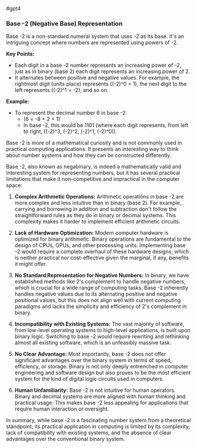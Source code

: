 #gpt4 

### Base -2 (Negative Base) Representation
Base -2 is a non-standard numeral system that uses -2 as its base. It's an intriguing concept where numbers are represented using powers of -2.

**Key Points:**
- Each digit in a base -2 number represents an increasing power of -2, just as in binary (base 2) each digit represents an increasing power of 2.
- It alternates between positive and negative values. For example, the rightmost digit (units place) represents \((-2)^0 = 1\), the next digit to the left represents \((-2)^1 = -2\), and so on.

**Example:**
- To represent the decimal number 6 in base -2: 
  - \(6 = -8 + 2 + 1\)
  - In base -2, this would be 1101 (where each digit represents, from left to right, \((-2)^3, (-2)^2, (-2)^1, (-2)^0\)).

Base -2 is more of a mathematical curiosity and is not commonly used in practical computing applications. It presents an interesting way to think about number systems and how they can be constructed differently.



Base -2, also known as negabinary, is indeed a mathematically valid and interesting system for representing numbers, but it has several practical limitations that make it non-competitive and impractical in the computer space:

1. **Complex Arithmetic Operations:** Arithmetic operations in base -2 are more complex and less intuitive than in binary (base 2). For example, carrying and borrowing in addition and subtraction don't follow the straightforward rules as they do in binary or decimal systems. This complexity makes it harder to implement efficient arithmetic circuits.

2. **Lack of Hardware Optimization:** Modern computer hardware is optimized for binary arithmetic. Binary operations are fundamental to the design of CPUs, GPUs, and other processing units. Implementing base -2 would require a complete overhaul of these hardware designs, which is neither practical nor cost-effective given the marginal, if any, benefits it might offer.

3. **No Standard Representation for Negative Numbers:** In binary, we have established methods like 2's complement to handle negative numbers, which is crucial for a wide range of computing tasks. Base -2 inherently handles negative values due to its alternating positive and negative positional values, but this does not align well with current computing paradigms and lacks the simplicity and efficiency of 2's complement in binary.

4. **Incompatibility with Existing Systems:** The vast majority of software, from low-level operating systems to high-level applications, is built upon binary logic. Switching to base -2 would require rewriting and rethinking almost all existing software, which is an unfeasibly massive task.

5. **No Clear Advantage:** Most importantly, base -2 does not offer significant advantages over the binary system in terms of speed, efficiency, or storage. Binary is not only deeply entrenched in computer engineering and software design but also proves to be the most efficient system for the kind of digital logic circuits used in computers.

6. **Human Unfamiliarity:** Base -2 is not intuitive for human operators. Binary and decimal systems are more aligned with human thinking and practical usage. This makes base -2 less appealing for applications that require human interaction or oversight.

In summary, while base -2 is a fascinating number system from a theoretical standpoint, its practical application in computing is limited by its complexity, lack of compatibility with existing systems, and the absence of clear advantages over the conventional binary system.